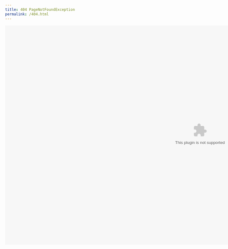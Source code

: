 ```yaml
---
title: 404 PageNotFoundException
permalink: /404.html
---
```


<embed width="1280" height="720" src='http://thebest404pageever.com/swf/NOT_DEFECTIVE.swf'></embed>